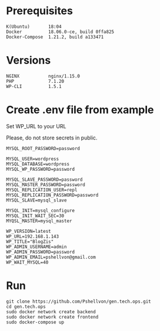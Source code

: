 
# Prerequisites

```
K(Ubuntu)       18:04
Docker          18.06.0-ce, build 0ffa825
Docker-Compose  1.21.2, build a133471
```

# Versions

```
NGINX           nginx/1.15.0
PHP             7.1.20
WP-CLI          1.5.1
```

# Create .env file from example

Set WP_URL to your URL

Please, do not store secrets in public.

```
MYSQL_ROOT_PASSWORD=password

MYSQL_USER=wordpress
MYSQL_DATABASE=wordpress
MYSQL_WP_PASSWORD=password

MYSQL_SLAVE_PASSWORD=password
MYSQL_MASTER_PASSWORD=password
MYSQL_REPLICATION_USER=repl
MYSQL_REPLICATION_PASSWORD=password
MYSQL_SLAVE=mysql_slave

MYSQL_INIT=mysql_configure
MYSQL_INIT_WAIT_SEC=30
MYQSL_MASTER=mysql_master

WP_VERSION=latest
WP_URL=192.168.1.143
WP_TITLE="BlogZis"
WP_ADMIN_USERNAME=admin
WP_ADMIN_PASSWORD=password
WP_ADMIN_EMAIL=pshellvon@gmail.com
WP_WAIT_MYSQL=40
```


# Run

```
git clone https://github.com/Pshellvon/gen.tech.ops.git
cd gen.tech.ops
sudo docker network create backend
sudo docker network create frontend
sudo docker-compose up
```

